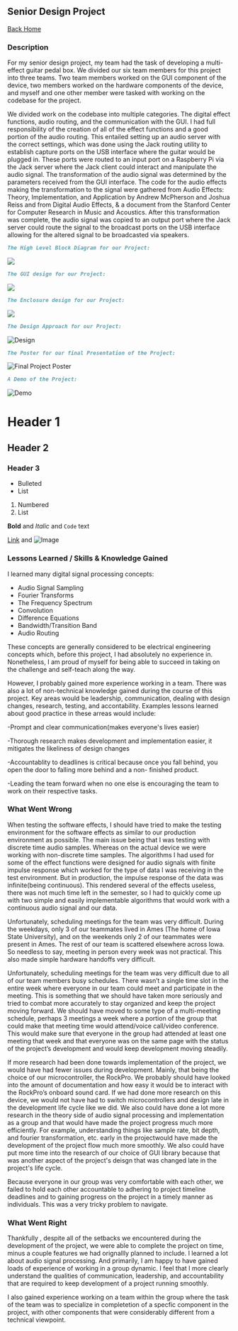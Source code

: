 ## Senior Design Project

[Back Home](README.md)



### Description

For my senior design project, my team had the task of developing a multi-effect guitar pedal box. We divided our six team members for this project into three teams. Two team members worked on the GUI component of the device, two members worked on the hardware components of the device, and myself and one other member were tasked with working on the codebase for the project. 

We divided work on the codebase into multiple categories. The digital effect functions, audio routing, and the communication with the GUI. I had full responsibility of the creation of all of the effect functions and a good portion of the audio routing. This entailed setting up an audio server with the correct settings, which was done using the Jack routing utility to establish capture ports on the USB interface where the guitar would be plugged in. These ports were routed to an input port on a Raspberry Pi via the Jack server where the Jack client could interact and manipulate the audio signal. The transformation of the audio signal was determined by the parameters received from the GUI interface. The code for the audio effects making the transformation to the signal were gathered from Audio Effects: Theory, Implementation, and Application by Andrew McPherson and Joshua Reiss and from Digital Audio Effects, & a document from the Stanford Center for Computer Research in Music and Acoustics. After this transformation was complete, the audio signal was copied to an output port where the Jack server could route the signal to the broadcast ports on the USB interface allowing  for the altered signal to be broadcasted via speakers.

```markdown
The High Level Block Diagram for our Project:
```
![](SeniorDesignPics/blockdiagram.jpg)


```markdown
The GUI design for our Project:
```
![](SeniorDesignPics/gui.png)


```markdown
The Enclosure design for our Project:
```
![](SeniorDesignPics/enclosure.png)


```markdown
The Design Approach for our Project:
```
![Design](SeniorDesignPics/Design.PNG)

```markdown
The Poster for our final Presentation of the Project:
```
![Final Project Poster](SeniorDesignPics/ProjectPoster_1.jpg)

```markdown
A Demo of the Project:
```
![Demo]()

# Header 1
## Header 2
### Header 3

- Bulleted
- List

1. Numbered
2. List

**Bold** and _Italic_ and `Code` text

[Link](url) and ![Image](src)


### Lessons Learned / Skills & Knowledge Gained

I learned many digital signal processing concepts:

  - Audio Signal Sampling
  - Fourier Transforms
  - The Frequency Spectrum
  - Convolution
  - Difference Equations
  - Bandwidth/Transition Band
  - Audio Routing

These concepts are generally considered to be electrical engineering concepts which, before this project, I had absolutely no experience in. Nonetheless, I am proud of myself for being able to succeed in taking on the challenge and self-teach along the way.

However, I probably gained more experience working in a team. There was also a lot of non-technical knowledge gained during the course of this project. Key areas would be leadership, communication, dealing with design changes, research, testing, and accontability. Examples lessons learned about good practice in these arreas would include:  

  -Prompt and clear communication(makes everyone's lives easier)

  -Thorough research makes development and implementation easier, it mitigates the 	likeliness of design changes

  -Accountablity to deadlines is critical because once you fall behind, you open the 	door to falling more behind and a non-       finished product.

  -Leading the team forward when no one else is encouraging the team to work on 	their respective tasks.




### What Went Wrong

When testing the software effects, I should have tried to make the testing environment for the software effects as similar to our production environment as possible. The main issue being that I was testing with discrete time audio samples. Whereas on the actual device we were working with non-discrete time samples. The algorithms I had used for some of the effect functions were designed for audio signals with finite impulse response which worked for the type of data I was receiving in the test environment. But in production, the impulse response of the data was infinite(being continuous). This rendered several of the effects useless, there was not much time left in the semester, so I had to quickly come up with two simple and easily implementable algorithms that would work with a continuous audio signal and our data. 

Unfortunately, scheduling meetings for the team was very difficult. During the weekdays, only 3 of our teammates lived in Ames (The home of Iowa State University), and on the weekends only 2 of our teammates were present in Ames. The rest of our team is scattered elsewhere across Iowa. So needless to say, meeting in person every week was not practical. This also made simple hardware handoffs very difficult.

Unfortunately, scheduling meetings for the team was very difficult due to all of our team members busy schedules. There wasn’t a single time slot in the entire week where everyone in our team could meet and participate in the meeting. This is something that we should have taken more seriously and tried to combat more accurately to stay organized and keep the project moving forward. We should have moved to some type of a multi-meeting schedule, perhaps 3 meetings a week where a portion of the group that could make that meeting time would attend/voice call/video conference. This would make sure that everyone in the group had attended at least one meeting that week and that everyone was on the same page with the status of the project’s development and would keep development moving steadily.

If more research had been done towards implementation of the project,  we would have had fewer issues during development. Mainly, that being the choice of our microcontroller, the RockPro. We probably should have looked into the amount of documentation and how easy it would be to interact with the RockPro’s onboard sound card. If we had done more research on this device, we would not have had to switch microcontrollers and design late in the development life cycle like we did. We also could have done a lot more research in the theory side of audio signal processing and implementation as a group and that would have made the project progress much more efficiently. For example, understanding things like sample rate, bit depth, and fourier transformation, etc. early in the projectwould have made the development of the project flow much more smoothly. We also could have put more time into the research of our choice of GUI library because that was another aspect of the project's deisgn that was changed late in the project's life cycle.

Because everyone in our group was very comfortable with each other, we failed to hold each other accountable to adhering to project timeline deadlines and to gaining progress on the project in a timely manner as individuals. This was a very tricky problem to navigate.


### What Went Right

Thankfully , despite all of the setbacks we encountered during the development of the project, we were able to complete the project on time, minus a couple features we had orignallly planned to include. I learned a lot about audio signal processing. And primarily, I am happy to have gained loads of experience of working in a group dynamic. I feel that I more clearly understand the qualities of communication, leadership, and accountability that are required to keep development of a project running smoothly.

I also gained experience working on a team within the group where the task of the team was to specialize in completetion of  a specfic component in the project, with other components that were considerably different from a technical viewpoint. 
